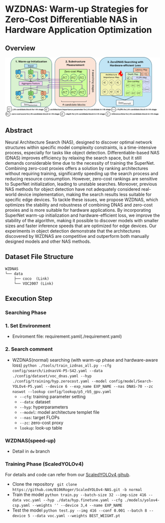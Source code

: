 # WZDNAS: Warm-up Strategies for Zero-Cost Differentiable NAS in Hardware Application Optimization
## Overview
![overview](./doc/overall_fig.png)

## Abstract
Neural Architecture Search (NAS), designed to discover optimal network structures within specific model complexity constraints, is a time-intensive process, especially for tasks like object detection. Differentiable-based NAS (DNAS) improves efficiency by relaxing the search space, but it still demands considerable time due to the necessity of training the SuperNet. Combining zero-cost proxies offers a solution by ranking architectures without requiring training, significantly speeding up the search process and reducing resource consumption. However, zero-cost rankings are sensitive to SuperNet initialization, leading to unstable searches. Moreover, previous NAS methods for object detection have not adequately considered real-world device implementation, making the search results less suitable for specific edge devices. To tackle these issues, we propose WZDNAS, which optimizes the stability and robustness of combining DNAS and zero-cost proxies and is more suitable for hardware applications. By incorporating SuperNet warm-up initialization and hardware-efficient loss, we improve the stability of the algorithm, making it possible to discover models with smaller sizes and faster inference speeds that are optimized for edge devices. Our experiments in object detection demonstrate that the architectures discovered by WZDNAS are competitive and outperform both manually designed models and other NAS methods.

## Dataset File Structure
```
WZDNAS
└── data
    ├── coco  (Link)
    └── VOC2007 (Link) 

```
## Execution Step
### Searching Phase
### 1. Set Environment
 - Enviroment file: requirement.yaml(./requirement.yaml)

### 2. Search comment
 - WZDNAS(normal) searching (with warm-up phase and hardware-aware loss)
```python ./tools/train_izdnas_all.py --cfg config/search/izdnasV4-P5-S42.yaml --data ./config/dataset/voc_dnas.yaml --hyp ./config/training/hyp.zerocost.yaml --model config/model/Search-YOLOv4-P5.yaml --device 6 --exp_name EXP_NAME --nas DNAS-70 --zc naswot --lookup config/lookup/p5_rb5_gpu.yaml```
    - ```--cfg```: training parameter setting
    - ```--data```: dataset
    - ```--hyp```: hyperparameters
    - ```--model```: model architecture templet file
    - ```--nas```: target FLOPs
    - ```--zc```: zero-cost proxy
    - ```lookup```: look-up table

### WZDNAS(speed-up)
 - Detail in ```dw``` branch

### Training Phase (ScaledYOLOv4)
For details and code can refer from our [ScaledYOLOv4 gihub](https://github.com/B106Roger/ScaledYOLOv4-NAS/tree/normal).
 - Clone the repository
``` git clone https://github.com/B106Roger/ScaledYOLOv4-NAS.git -b normal```
 - Train the model
```python train.py --batch-size 32 --img-size 416 --data voc.yaml --hyp ./data/hyp.finetune.yaml --cfg ./models/yolov4-csp.yaml --weights '' --device 3,4 --name EXP_NAME```
 - Test the model
```python test.py --img 416 --conf 0.001 --batch 8 --device 5 --data voc.yaml --weights BEST_WEIGHT.pt```




